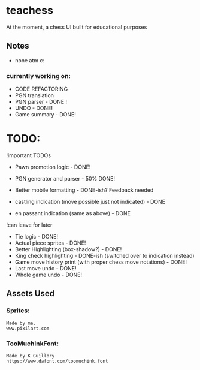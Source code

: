 # teachess
At the moment, a chess UI built for educational purposes
## Notes
- none atm c:
### currently working on:
- CODE REFACTORING
- PGN translation
- PGN parser - DONE !
- UNDO - DONE!
- Game summary - DONE!
# TODO:
!important TODOs
- Pawn promotion logic - DONE!
- PGN generator and parser - 50% DONE!
- Better mobile formatting - DONE-ish? Feedback needed

- castling indication (move possible just not indicated) - DONE
- en passant indication (same as above) - DONE

!can leave for later
- Tie logic - DONE!
- Actual piece sprites - DONE!
- Better Highlighting (box-shadow?) - DONE!
- King check highlighting - DONE-ish (switched over to indication instead)
- Game move history print (with proper chess move notations) - DONE!
- Last move undo - DONE!
- Whole game undo - DONE!

## Assets Used
### Sprites:
    Made by me.
    www.pixilart.com
### TooMuchInkFont:
    Made by K Guillory
    https://www.dafont.com/toomuchink.font

